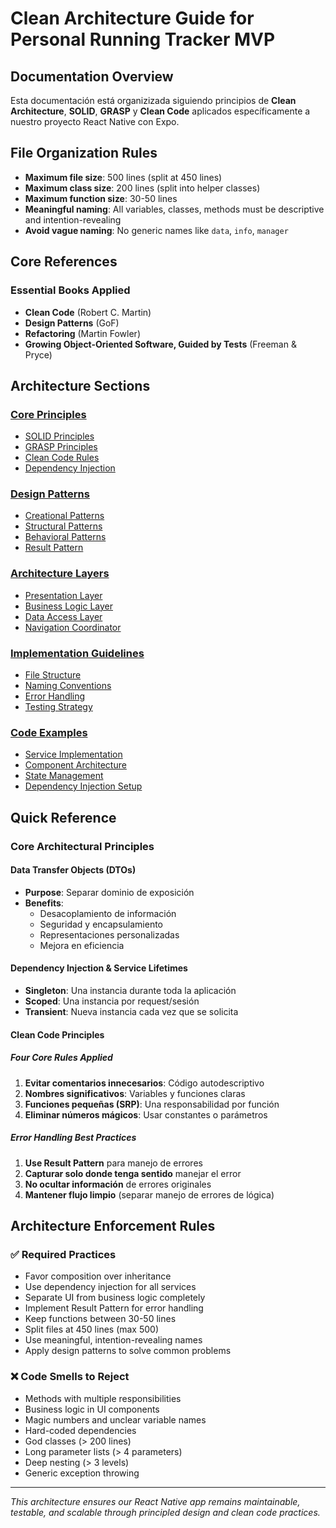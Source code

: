# Clean Architecture Guide for Personal Running Tracker MVP

## Documentation Overview

Esta documentación está organizizada siguiendo principios de **Clean Architecture**, **SOLID**, **GRASP** y **Clean Code** aplicados específicamente a nuestro proyecto React Native con Expo.

## File Organization Rules

- **Maximum file size**: 500 lines (split at 450 lines)
- **Maximum class size**: 200 lines (split into helper classes)
- **Maximum function size**: 30-50 lines
- **Meaningful naming**: All variables, classes, methods must be descriptive and intention-revealing
- **Avoid vague naming**: No generic names like `data`, `info`, `manager`

## Core References

### Essential Books Applied
- **Clean Code** (Robert C. Martin)
- **Design Patterns** (GoF)
- **Refactoring** (Martin Fowler)
- **Growing Object-Oriented Software, Guided by Tests** (Freeman & Pryce)

## Architecture Sections

### [Core Principles](./principles/)
- [SOLID Principles](./principles/solid-principles.md)
- [GRASP Principles](./principles/grasp-principles.md)
- [Clean Code Rules](./principles/clean-code-rules.md)
- [Dependency Injection](./principles/dependency-injection.md)

### [Design Patterns](./patterns/)
- [Creational Patterns](./patterns/creational-patterns.md)
- [Structural Patterns](./patterns/structural-patterns.md)
- [Behavioral Patterns](./patterns/behavioral-patterns.md)
- [Result Pattern](./patterns/result-pattern.md)

### [Architecture Layers](./layers/)
- [Presentation Layer](./layers/presentation-layer.md)
- [Business Logic Layer](./layers/business-logic-layer.md)
- [Data Access Layer](./layers/data-access-layer.md)
- [Navigation Coordinator](./layers/navigation-coordinator.md)

### [Implementation Guidelines](./guidelines/)
- [File Structure](./guidelines/file-structure.md)
- [Naming Conventions](./guidelines/naming-conventions.md)
- [Error Handling](./guidelines/error-handling.md)
- [Testing Strategy](./guidelines/testing-strategy.md)

### [Code Examples](./examples/)
- [Service Implementation](./examples/service-implementation.md)
- [Component Architecture](./examples/component-architecture.md)
- [State Management](./examples/state-management.md)
- [Dependency Injection Setup](./examples/dependency-injection-setup.md)

## Quick Reference

### Core Architectural Principles

#### Data Transfer Objects (DTOs)
- **Purpose**: Separar dominio de exposición
- **Benefits**:
  - Desacoplamiento de información
  - Seguridad y encapsulamiento
  - Representaciones personalizadas
  - Mejora en eficiencia

#### Dependency Injection & Service Lifetimes
- **Singleton**: Una instancia durante toda la aplicación
- **Scoped**: Una instancia por request/sesión
- **Transient**: Nueva instancia cada vez que se solicita

#### Clean Code Principles

##### Four Core Rules Applied
1. **Evitar comentarios innecesarios**: Código autodescriptivo
2. **Nombres significativos**: Variables y funciones claras
3. **Funciones pequeñas (SRP)**: Una responsabilidad por función
4. **Eliminar números mágicos**: Usar constantes o parámetros

##### Error Handling Best Practices
1. **Use Result Pattern** para manejo de errores
2. **Capturar solo donde tenga sentido** manejar el error
3. **No ocultar información** de errores originales
4. **Mantener flujo limpio** (separar manejo de errores de lógica)

## Architecture Enforcement Rules

### ✅ Required Practices
- Favor composition over inheritance
- Use dependency injection for all services
- Separate UI from business logic completely
- Implement Result Pattern for error handling
- Keep functions between 30-50 lines
- Split files at 450 lines (max 500)
- Use meaningful, intention-revealing names
- Apply design patterns to solve common problems

### ❌ Code Smells to Reject
- Methods with multiple responsibilities
- Business logic in UI components
- Magic numbers and unclear variable names
- Hard-coded dependencies
- God classes (> 200 lines)
- Long parameter lists (> 4 parameters)
- Deep nesting (> 3 levels)
- Generic exception throwing

---

*This architecture ensures our React Native app remains maintainable, testable, and scalable through principled design and clean code practices.*